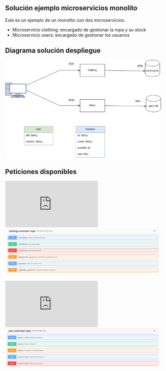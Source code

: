 ## Solución ejemplo microservicios monolito
Este es un ejemplo de un monolito con dos microservicios:
- Microservicio clothing: encargado de gestionar la ropa y su stock
- Microservicio users: encargado de gestionar los usuarios
## Diagrama solución despliegue
![](https://github.com/alvruiz/ejemplo-sincrono-prendas/blob/main/images/despliegue.png)
## Peticiones disponibles
![Swagger Clothing](http://localhost:8081/swagger-ui.html#/)
![](https://github.com/alvruiz/ejemplo-sincrono-prendas/blob/main/images/swaggerClothing.png)

![Swagger Users](http://localhost:8080/swagger-ui.html#/)
![](https://github.com/alvruiz/ejemplo-sincrono-prendas/blob/main/images/swaggerUsers.png)
